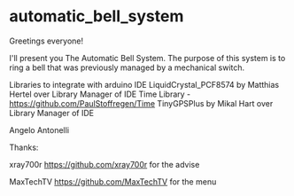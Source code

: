 # automatic_bell_system
Greetings everyone!

I'll present you The Automatic Bell System.
The purpose of this system is to ring a bell that was previously managed by a mechanical switch.

Libraries to integrate with arduino IDE
LiquidCrystal_PCF8574 by Matthias Hertel over Library Manager of IDE
Time Library - https://github.com/PaulStoffregen/Time
TinyGPSPlus by Mikal Hart over Library Manager of IDE

Angelo Antonelli

Thanks:

xray700r https://github.com/xray700r for the advise

MaxTechTV https://github.com/MaxTechTV for the menu 
